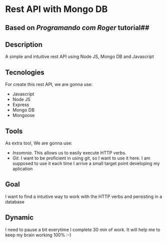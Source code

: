 # Rest API with Mongo DB
## Based on *Programando com Roger* tutorial##

## Description
A simple and intuitive rest API using Node JS, Mongo DB and Javascript

## Tecnologies
For create this rest API, we are gonna use:
- Javascript
- Node JS
- Express
- Mongo DB
- Mongoose

## Tools
As extra tool, We are gonna use:
-  *Insomnia*. This allows us to easily execute HTTP verbs.
-  *Git*. I want to be proficient in using git, so I want to use it here. I am supposed to use it each time I arrive a small target point developing my aplication

## Goal
I want to find a intuitive way to work with the HTTP verbs and persisting in a database

## Dynamic
I need to pause a bit everytime I complete 30 min of work. It will help me to keep my brain working 100% :-)